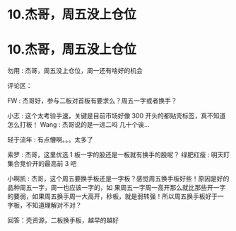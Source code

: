 # 10.杰哥，周五没上仓位

# 10.杰哥，周五没上仓位

勿用 : 杰哥，周五没上仓位，周一还有啥好的机会

评论区：

FW : 杰哥好，参与二板对首板有要求么？周五一字或者换手？

小志 : 这个太考验手速，关键是目前市场好像 300 开头的都贴壳标签，真不知道怎么打板！ Wang : 杰哥说的是一进二吗 几十个诶...

轻于流年 : 有点懵啊。。。太多了

索罗 : 杰哥，这里优选 1 板一字的股还是一板就有换手的股呢？ 绿肥红瘦 : 明天盯集合竞价开的最高前 3 吧

小啊凯 : 杰哥，这个周五要换手板还是一字板？感觉周五换手板好些！原因是好的品种周五一字，周一也应该一字的，如 果周五一字周一高开那么就比那些开一字的要弱，如果周五换手周一大高开，秒板，就是弱转强！所以周五换手板好于一 字板，不知道理解对不对？

回答：壳资源，二板换手板，越早的越好